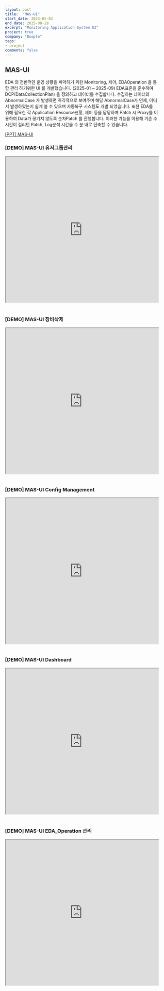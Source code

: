 ```yaml
---
layout: post
title:  "MAS-UI"
start_date: 2023-05-03
end_date: 2025-08-29
excerpt: "Monitoring Application System UI"
project: true
company: "Doople"
tags:
- project
comments: false
---
```


## MAS-UI

EDA 의 전반적인 운영 상황을 파악하기 위한 Monitoring, 제어, EDAOperation 을 통합 관리 하기위한 UI 를 개발했습니다. (2025-01 ~ 2025-09) EDA표준을 준수하여 DCP(DataCollectionPlan) 을 정의하고 데이터를 수집합니다. 수집하는 데이터의 AbnormalCase 가 발생하면 즉각적으로 보여주며 해당 AbnormalCase가 언제, 어디서 발생하였는지 쉽게 볼 수 있으며 자동복구 시스템도 개발 되었습니다. 또한 EDA를 위해 필요한 각 Application Resource현황, 제어 등을 담당하며 Patch 시 Proxy를 이용하여 Data가 끊기지 않도록 순차Patch 를 진행합니다.
이러한 기능을 이용해 기존 수 시간이 걸리던 Patch, Log분석 시간을 수 분 내로 단축할 수 있습니다.

<!-- ![MAS-UI Dashboard](/assets/img/dashboard.png)

![MAS-UI Application Information](/assets/img/ApplicationInformation.png)

EDA(반도체 장비 표준 통신) 을 이용한 데이터 전송 과정에서 의 데이터 흐름을 파악, User그룹관리, Instance Config 관리, Abnormal History 관리, HA Proxy 관리, Rest API 를 이용한 통합 모니터링 UI 시스템 개발

기존에 Abnormal Case 파악 하려면 하나하나 각 Consumer의 서버 접속 후 Log 비교 하며 찾아야 하던 일 사라지고 한눈에 볼수 있게 됨.

기존에 없던 EDA 현황 파악 가능, Newdata 전송상태 파악 가능, Abnormal Case 현황 파악 가능, Application, Server 의 Resource 현황 파악 가능, SessionRecovery 기능 개발, -->

[[PPT] MAS-UI](/assets/pdf/MAS-UI.pdf)

<div style="margin-bottom:40px;">
  <h3>[DEMO] MAS-UI 유저그룹관리</h3>
  <iframe 
    src="https://drive.google.com/file/d/12k7vGIQmgyQ3JH2A6F5SWy9CAhblmj7O/preview" 
    width="100%" 
    height="480" 
    allow="autoplay">
  </iframe>
</div>

<div style="margin-bottom:40px;">
  <h3>[DEMO] MAS-UI 장비삭제</h3>
  <iframe 
    src="https://drive.google.com/file/d/18KuHebHv0QSS-LsrzwoNNUaDH1TQ90ON/preview" 
    width="100%" 
    height="480" 
    allow="autoplay">
  </iframe>
</div>

<div style="margin-bottom:40px;">
  <h3>[DEMO] MAS-UI Config Management</h3>
  <iframe 
    src="https://drive.google.com/file/d/1H_BXZnDaA_ChSk9ef0nuVxX9XqoLPc9c/preview" 
    width="100%" 
    height="480" 
    allow="autoplay">
  </iframe>
</div>

<div style="margin-bottom:40px;">
  <h3>[DEMO] MAS-UI Dashboard</h3>
  <iframe 
    src="https://drive.google.com/file/d/1esdwtXtaRn0z-JLUJuof9P_soPZQdMgQ/preview" 
    width="100%" 
    height="480" 
    allow="autoplay">
  </iframe>
</div>

<div style="margin-bottom:40px;">
  <h3>[DEMO] MAS-UI EDA_Operation 관리</h3>
  <iframe 
    src="https://drive.google.com/file/d/1GyzCFzy51_M-V5EwJYFf_AnCZMeWii50/preview" 
    width="100%" 
    height="480" 
    allow="autoplay">
  </iframe>
</div>

<!-- [[DEMO] MAS-UI 장비삭제](/assets/video/MAS-UI장비삭제.mp4)

[[DEMO] MAS-UI Config Management](/assets/video/MAS-UIConfig_Management.mp4)

[[DEMO] MAS-UI Dashboard](/assets/video/MAS-UIDashboard.mp4)

[[DEMO] MAS-UI EDA_Operation](/assets/video/MAS-UIEDA_Operation.mp4) -->